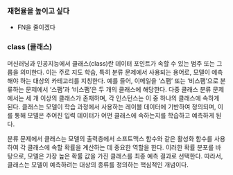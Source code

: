 ### 재현율을 높이고 싶다
- FN을 줄이겠다


### class (클래스)
머신러닝과 인공지능에서 클래스(class)란 데이터 포인트가 속할 수 있는 범주 또는 그룹을 의미한다. 이는 주로 지도 학습, 특히 분류 문제에서 사용되는 용어로, 모델이 예측해야 하는 대상의 카테고리를 지칭한다. 예를 들어, 이메일을 ‘스팸’ 또는 ‘비스팸’으로 분류하는 문제에서 ‘스팸’과 ‘비스팸’은 두 개의 클래스에 해당한다. 다중 클래스 분류 문제에서는 세 개 이상의 클래스가 존재하며, 각 인스턴스는 이 중 하나의 클래스에 속하게 된다. 클래스는 모델이 학습 과정에서 사용하는 레이블 데이터에 기반하여 정의되며, 이를 통해 모델은 주어진 입력 데이터가 어떤 클래스에 속하는지를 학습하고 예측하게 된다.

분류 문제에서 클래스는 모델의 출력층에서 소프트맥스 함수와 같은 활성화 함수를 사용하여 각 클래스에 속할 확률을 계산하는 데 중요한 역할을 한다. 이러한 확률 분포를 바탕으로, 모델은 가장 높은 확률 값을 가진 클래스를 최종 예측 결과로 선택한다. 따라서, 클래스는 모델이 예측하려는 대상의 종류를 정의하는 핵심적인 개념이다.